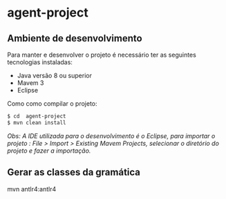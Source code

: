 # agent-project

## Ambiente de desenvolvimento

Para manter e desenvolver o projeto é necessário ter as seguintes tecnologias instaladas:

  - Java versão 8 ou superior 
  - Mavem 3
  - Eclipse

Como como compilar o projeto:
```sh
$ cd  agent-project 
$ mvn clean install
```
_Obs: A IDE utilizada para o desenvolvimento é o Eclipse, para importar o projeto : File > Import > Existing Mavem Projects, selecionar o diretório do projeto e fazer a importação._

## Gerar as classes da gramática

mvn antlr4:antlr4
